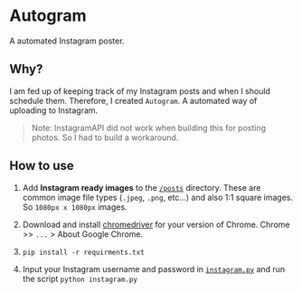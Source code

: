 # Autogram
A automated Instagram poster.

## Why?
I am fed up of keeping track of my Instagram posts and when I should schedule them. Therefore, I created `Autogram`.
A automated way of uploading to Instagram.

> Note: InstagramAPI did not work when building this for posting photos. So I had to build a workaround.

## How to use
1. Add __Instagram ready images__ to the [`/posts`](posts) directory. These are common image file types (`.jpeg`, `.png`, etc...)
and also 1:1 square images. So `1080px x 1080px` images.

2. Download and install [chromedriver](https://chromedriver.chromium.org/) for your version of Chrome. Chrome >> `...` > About Google Chrome.

3. `pip install -r requirments.txt`

4. Input your Instagram username and password in [`instagram.py`](instagram.py#L121) and run the script 
`python instagram.py` 
